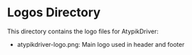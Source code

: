 # Logos Directory

This directory contains the logo files for AtypikDriver:
- atypikdriver-logo.png: Main logo used in header and footer
